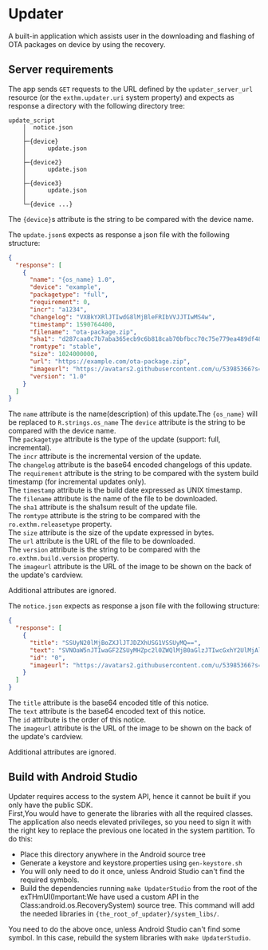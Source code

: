 Updater
=======
A built-in application which assists user in the downloading and flashing of OTA packages on device by using the recovery.

Server requirements
-------------------
The app sends `GET` requests to the URL defined by the `updater_server_url`
resource (or the `exthm.updater.uri` system property) and expects as response
a directory with the following directory tree:
```
update_script
    │  notice.json
    │  
    ├─{device}
    │      update.json
    │      
    ├─{device2}
    │      update.json
    │      
    ├─{device3}
    │      update.json
    │
    └─{device ...}
```
The `{device}`s attribute is the string to be compared with the device name.
   
The `update.json`s expects as response a json file with the following structure:
```json
{
  "response": [
    {
      "name": "{os_name} 1.0",
      "device": "example",
      "packagetype": "full",
      "requirement": 0,
      "incr": "a1234",
      "changelog": "VXBkYXRlJTIwdG8lMjBleFRIbVVJJTIwMS4w",
      "timestamp": 1590764400,
      "filename": "ota-package.zip",
      "sha1": "d287caa0c7b7aba365ecb9c6b818cab70bfbcc70c75e779ea489df487da04bcc",
      "romtype": "stable",
      "size": 1024000000,
      "url": "https://example.com/ota-package.zip",
      "imageurl": "https://avatars2.githubusercontent.com/u/53985366?s=200&v=4",
      "version": "1.0"
    }
  ]
}
```
The `name` attribute is the name(description) of this update.The `{os_name}` will be replaced to `R.strings.os_name` 
The `device` attribute is the string to be compared with the device name.   
The `packagetype` attribute is the type of the update (support: full, incremental).  
The `incr` attribute is the incremental version of the update.  
The `changelog` attribute is the base64 encoded changelogs of this update.  
The `requirement` attribute is the string to be compared with the system build timestamp (for incremental updates only).  
The `timestamp` attribute is the build date expressed as UNIX timestamp.  
The `filename` attribute is the name of the file to be downloaded.  
The `sha1` attribute is the sha1sum result of the update file.  
The `romtype` attribute is the string to be compared with the `ro.exthm.releasetype` property.  
The `size` attribute is the size of the update expressed in bytes.  
The `url` attribute is the URL of the file to be downloaded.  
The `version` attribute is the string to be compared with the `ro.exthm.build.version` property.  
The `imageurl` attribute is the URL of the image to be shown on the back of the update's cardview. 

Additional attributes are ignored.

The `notice.json` expects as response a json file with the following structure:
```json
{
  "response": [
    {
      "title": "SSUyN20lMjBoZXJlJTJDZXhUSG1VSSUyMQ==",
      "text": "SVNOaW5nJTIwaGF2ZSUyMHZpc2l0ZWQlMjB0aGlzJTIwcGxhY2UlMjAlM0ElMjklMjA=",
      "id": "0",
      "imageurl": "https://avatars2.githubusercontent.com/u/53985366?s=200&v=4"
    }
  ]
}
```
The `title` attribute is the base64 encoded title of this notice.  
The `text` attribute is the base64 encoded text of this notice.  
The `id` attribute is the order of this notice.  
The `imageurl` attribute is the URL of the image to be shown on the back of the update's cardview. 

Additional attributes are ignored.

Build with Android Studio
-------------------------
Updater requires access to the system API, hence it cannot be built if you only have the public SDK.  
First,You would have to generate the libraries with all the required classes.  
The application also needs elevated privileges, so you need to sign it with the right key to replace the previous one located in the system partition. To do this:
 - Place this directory anywhere in the Android source tree
 - Generate a keystore and keystore.properties using `gen-keystore.sh`
 - You will only need to do it once, unless Android Studio can't find the required symbols.
 - Build the dependencies running `make UpdaterStudio` from the root of the
   exTHmUI(Important:We have used a custom API in the Class:android.os.RecoverySystem) source tree. This command will add the needed libraries in
   `{the_root_of_updater}/system_libs/`.

You need to do the above once, unless Android Studio can't find some symbol.
In this case, rebuild the system libraries with `make UpdaterStudio`.
